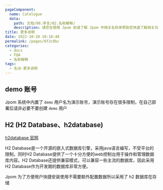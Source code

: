 ```yaml
---
pageComponent:
  name: Catalogue
  data:
    path: 文档/00.序言/02.名称解释/
    description: 请您在使用 Jpom 前请了解 Jpom 中相关名称来帮助您快速了解相关功能。
title: 更多说明
date: 2022-10-20 10:18:48
permalink: /pages/6f2c0b/
categories:
  - docs
  - FQA
  - 名称解释
tags:
  - 名词-更多说明
---
```




## demo 账号

Jpom 系统中内置了 `demo` 用户名为演示账号，演示账号存在很多限制，在自己部署后请非必要不要创建 `demo` 用户

## H2 (H2 Database、h2database)

[h2database 官网](http://www.h2database.com/html/main.html)

H2 Database是一个开源的嵌入式数据库引擎，采用java语言编写，不受平台的限制，同时H2 Database提供了一个十分方便的web控制台用于操作和管理数据库内容。H2 Database还提供兼容模式，可以兼容一些主流的数据库，因此采用H2 Database作为开发期的数据库非常方便。

Jpom 为了方便用户快捷安装使用不需要额外配置数据所以采用了 h2 数据库在存储

